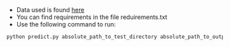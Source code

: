 - Data used is found [here](https://drive.google.com/file/d/1dC7pwzT_RHL9B42H8-Nzf5Sant-86NV6/view)
- You can find requirements in the file reduirements.txt
- Use the following command to run:
```python
python predict.py absolute_path_to_test_directory absolute_path_to_output_directory
```
